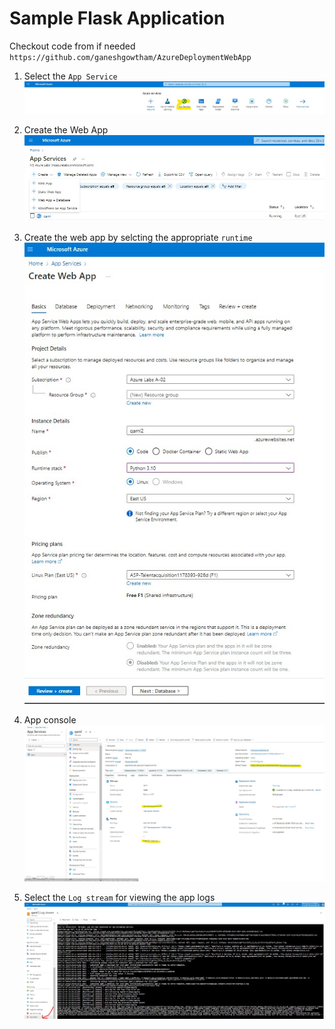 # Sample Flask Application
Checkout code from if needed `https://github.com/ganeshgowtham/AzureDeploymentWebApp`

1. Select the `App Service`
![Alt text](1.jpg "a title")

2. Create the Web App 
![Alt text](2.jpg "a title")

3. Create the web app by selcting  the appropriate `runtime`
![Alt text](3.jpg "a title")

4. App console
![Alt text](4.jpg "a title")

5. Select the `Log stream` for viewing the app logs
![Alt text](5.jpg "a title")